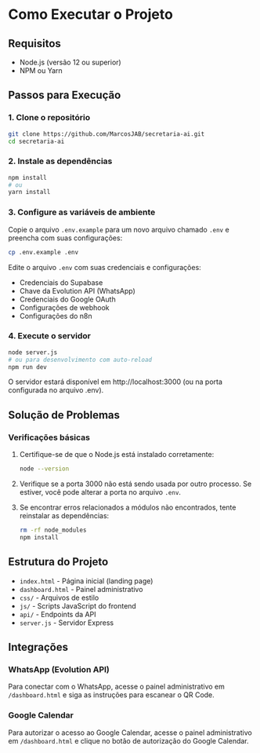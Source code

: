 # Como Executar o Projeto

## Requisitos

- Node.js (versão 12 ou superior)
- NPM ou Yarn

## Passos para Execução

### 1. Clone o repositório

```bash
git clone https://github.com/MarcosJAB/secretaria-ai.git
cd secretaria-ai
```

### 2. Instale as dependências

```bash
npm install
# ou
yarn install
```

### 3. Configure as variáveis de ambiente

Copie o arquivo `.env.example` para um novo arquivo chamado `.env` e preencha com suas configurações:

```bash
cp .env.example .env
```

Edite o arquivo `.env` com suas credenciais e configurações:

- Credenciais do Supabase
- Chave da Evolution API (WhatsApp)
- Credenciais do Google OAuth
- Configurações de webhook
- Configurações do n8n

### 4. Execute o servidor

```bash
node server.js
# ou para desenvolvimento com auto-reload
npm run dev
```

O servidor estará disponível em http://localhost:3000 (ou na porta configurada no arquivo .env).

## Solução de Problemas

### Verificações básicas

1. Certifique-se de que o Node.js está instalado corretamente:
   ```bash
   node --version
   ```

2. Verifique se a porta 3000 não está sendo usada por outro processo. Se estiver, você pode alterar a porta no arquivo `.env`.

3. Se encontrar erros relacionados a módulos não encontrados, tente reinstalar as dependências:
   ```bash
   rm -rf node_modules
   npm install
   ```

## Estrutura do Projeto

- `index.html` - Página inicial (landing page)
- `dashboard.html` - Painel administrativo
- `css/` - Arquivos de estilo
- `js/` - Scripts JavaScript do frontend
- `api/` - Endpoints da API
- `server.js` - Servidor Express

## Integrações

### WhatsApp (Evolution API)

Para conectar com o WhatsApp, acesse o painel administrativo em `/dashboard.html` e siga as instruções para escanear o QR Code.

### Google Calendar

Para autorizar o acesso ao Google Calendar, acesse o painel administrativo em `/dashboard.html` e clique no botão de autorização do Google Calendar.